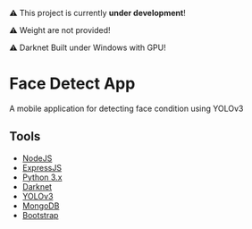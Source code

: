 :warning: This project is currently **under development**!

:warning: Weight are not provided!

:warning: Darknet Built under Windows with GPU!

# Face Detect App
A mobile application for detecting face condition using YOLOv3

## Tools
* [NodeJS](https://nodejs.org/)
* [ExpressJS](https://expressjs.com/)
* [Python 3.x](https://www.python.org/)
* [Darknet](https://github.com/AlexeyAB/darknet)
* [YOLOv3](https://pjreddie.com/darknet/yolo/)
* [MongoDB](https://www.mongodb.com/)
* [Bootstrap](https://getbootstrap.com/)
